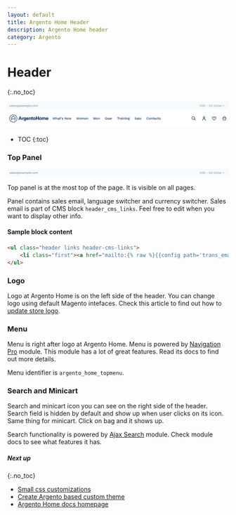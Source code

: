 ```yaml
---
layout: default
title: Argento Home Header
description: Argento Home header
category: Argento
---
```


# Header
{:.no_toc}

![Header](/images/m2/argento/home/header/header.png)

* TOC
{:toc}

### Top Panel

![Header Top Panel](/images/m2/argento/home/header/top-panel.png)

Top panel is at the most top of the page. It is visible on all pages.

Panel contains sales email, language switcher and currency switcher. Sales email is part of CMS block `header_cms_links`. Feel free to edit when you want to display other info.

#### Sample block content

```html
<ul class="header links header-cms-links">
    <li class="first"><a href="mailto:{% raw %}{{config path='trans_email/ident_sales/email'}}{% endraw %}" title="Email Us">{% raw %}{{config path='trans_email/ident_sales/email'}}{% endraw %}</a></li>
</ul>
```

### Logo

Logo at Argento Home is on the left side of the header. You can change logo using default Magento intefaces. Check this article to find out how to [update store logo](https://docs.magento.com/m2/ce/user_guide/design/logo-upload.html).

### Menu

Menu is right after logo at Argento Home. Menu is powered by [Navigation Pro](/m2/extensions/navigationpro/) module. This module has a lot of great features. Read its docs to find out more details.

Menu identifier is `argento_home_topmenu`.


### Search and Minicart

Search and minicart icon you can see on the right side of the header. Search field is hidden by default and show up when user clicks on its icon. Same thing for minicart. Click on bag and it shows up.

Search functionality is powered by [Ajax Search](/m2/extensions/ajaxsearch/) module. Check module docs to see what features it has.

##### Next up
{:.no_toc}

- [Small css customizations](/m2/argento/customization/custom-css/)
- [Create Argento based custom theme](/m2/argento/customization/custom-theme/)
- [Argento Home docs homepage](/m2/argento/home/)
